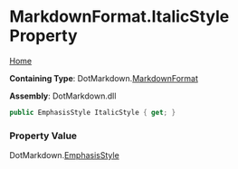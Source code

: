 # MarkdownFormat\.ItalicStyle Property

[Home](../../../README.md)

**Containing Type**: DotMarkdown\.[MarkdownFormat](../README.md)

**Assembly**: DotMarkdown\.dll

```csharp
public EmphasisStyle ItalicStyle { get; }
```

### Property Value

DotMarkdown\.[EmphasisStyle](../../EmphasisStyle/README.md)


